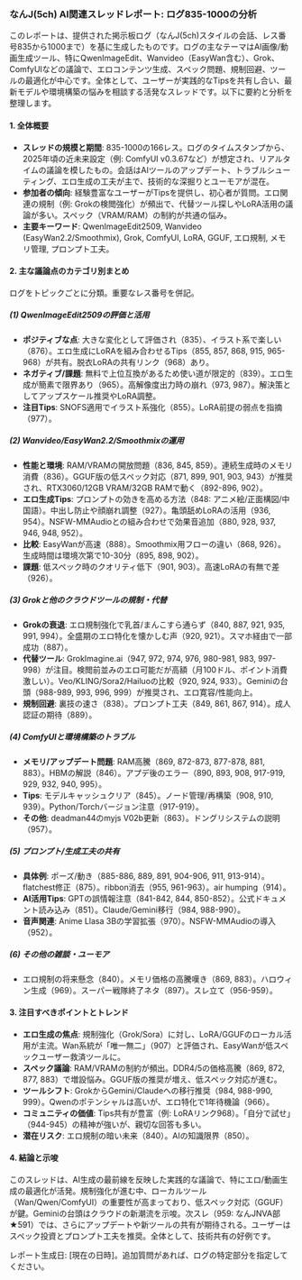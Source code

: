 ### なんJ(5ch) AI関連スレッドレポート: ログ835-1000の分析

このレポートは、提供された掲示板ログ（なんJ(5ch)スタイルの会話、レス番号835から1000まで）を基に生成したものです。ログの主なテーマはAI画像/動画生成ツール、特にQwenImageEdit、Wanvideo（EasyWan含む）、Grok、ComfyUIなどの議論で、エロコンテンツ生成、スペック問題、規制回避、ツールの最適化が中心です。全体として、ユーザーが実践的なTipsを共有し合い、最新モデルや環境構築の悩みを相談する活発なスレッドです。以下に要約と分析を整理します。

#### 1. 全体概要
- **スレッドの規模と期間**: 835-1000の166レス。ログのタイムスタンプから、2025年頃の近未来設定（例: ComfyUI v0.3.67など）が想定され、リアルタイムの議論を模したもの。会話はAIツールのアップデート、トラブルシューティング、エロ生成の工夫が主で、技術的な深掘りとユーモアが混在。
- **参加者の傾向**: 経験豊富なユーザーがTipsを提供し、初心者が質問。エロ関連の規制（例: Grokの検閲強化）が頻出で、代替ツール探しやLoRA活用の議論が多い。スペック（VRAM/RAM）の制約が共通の悩み。
- **主要キーワード**: QwenImageEdit2509, Wanvideo (EasyWan2.2/Smoothmix), Grok, ComfyUI, LoRA, GGUF, エロ規制, メモリ管理, プロンプト工夫。

#### 2. 主な議論点のカテゴリ別まとめ
ログをトピックごとに分類。重要なレス番号を併記。

##### (1) QwenImageEdit2509の評価と活用
- **ポジティブな点**: 大きな変化として評価され（835）、イラスト系で楽しい（876）。エロ生成にLoRAを組み合わせるTips（855, 857, 868, 915, 965-968）が共有。脱衣LoRAの共有リンク（968）あり。
- **ネガティブ/課題**: 無料で上位互換があるため使い道が限定的（839）。エロ生成が簡素で限界あり（965）。高解像度出力時の崩れ（973, 987）。解決策としてアップスケール推奨やLoRA調整。
- **注目Tips**: SNOFS適用でイラスト系強化（855）。LoRA前提の弱点を指摘（977）。

##### (2) Wanvideo/EasyWan2.2/Smoothmixの運用
- **性能と環境**: RAM/VRAMの開放問題（836, 845, 859）。連続生成時のメモリ消費（836）。GGUF版の低スペック対応（871, 899, 901, 903, 943）が推奨され、RTX3060/12GB VRAM/32GB RAMで動く（892-896, 902）。
- **エロ生成Tips**: プロンプトの効きを高める方法（848: アニメ絵/正面構図/中国語）。中出し防止や顔崩れ調整（927）。亀頭舐めLoRAの活用（936, 954）。NSFW-MMAudioとの組み合わせで効果音追加（880, 928, 937, 946, 948, 952）。
- **比較**: EasyWanが高速（888）。Smoothmix用フローの違い（868, 926）。生成時間は環境次第で10-30分（895, 898, 902）。
- **課題**: 低スペック時のクオリティ低下（901, 903）。高速LoRAの有無で差（926）。

##### (3) Grokと他のクラウドツールの規制・代替
- **Grokの衰退**: エロ規制強化で乳首/まんこすら通らず（840, 887, 921, 935, 991, 994）。全盛期のエロ特化を懐かしむ声（920, 921）。スマホ経由で一部成功（887）。
- **代替ツール**: GrokImagine.ai（947, 972, 974, 976, 980-981, 983, 997-998）が注目。検閲前並みのエロ可能だが高額（月100ドル、ポイント消費激しい）。Veo/KLING/Sora2/Hailuoの比較（920, 924, 933）。Geminiの台頭（988-989, 993, 996, 999）が推奨され、エロ寛容/性能向上。
- **規制回避**: 裏技の速さ（838）。プロンプト工夫（849, 861, 867, 914）。成人認証の期待（889）。

##### (4) ComfyUIと環境構築のトラブル
- **メモリ/アップデート問題**: RAM高騰（869, 872-873, 877-878, 881, 883）。HBMの解説（846）。アプデ後のエラー（890, 893, 908, 917-919, 929, 932, 940, 995）。
- **Tips**: モデルキャッシュクリア（845）。ノード管理/再構築（908, 910, 939）。Python/Torchバージョン注意（917-919）。
- **その他**: deadman44のmyjs V02b更新（863）。ドングリシステムの説明（957）。

##### (5) プロンプト/生成工夫の共有
- **具体例**: ポーズ/動き（885-886, 889, 891, 904-906, 911, 913-914）。flatchest修正（875）。ribbon消去（955, 961-963）。air humping（914）。
- **AI活用Tips**: GPTの誤情報注意（841-842, 844, 850-852）。公式ドキュメント読み込み（851）。Claude/Gemini移行（984, 988-990）。
- **音声関連**: Anime Llasa 3Bの学習拡張（970）。NSFW-MMAudioの導入（952）。

##### (6) その他の雑談・ユーモア
- エロ規制の将来懸念（840）。メモリ価格の高騰嘆き（869, 883）。ハロウィン生成（969）。スーパー戦隊終了ネタ（897）。スレ立て（956-959）。

#### 3. 注目すべきポイントとトレンド
- **エロ生成の焦点**: 規制強化（Grok/Sora）に対し、LoRA/GGUFのローカル活用が主流。Wan系統が「唯一無二」（907）と評価され、EasyWanが低スペックユーザー救済ツールに。
- **スペック議論**: RAM/VRAMの制約が頻出。DDR4/5の価格高騰（869, 872, 877, 883）で増設悩み。GGUF版の推奨が増え、低スペック対応が進む。
- **ツールシフト**: GrokからGemini/Claudeへの移行推奨（984, 988-990, 999）。Qwenのポテンシャルは高いが、エロ特化で1年待機論（966）。
- **コミュニティの価値**: Tips共有が豊富（例: LoRAリンク968）。「自分で試せ」（944-945）の精神が強いが、親切な回答も多い。
- **潜在リスク**: エロ規制の暗い未来（840）。AIの知識限界（850）。

#### 4. 結論と示唆
このスレッドは、AI生成の最前線を反映した実践的な議論で、特にエロ/動画生成の最適化が活発。規制強化が進む中、ローカルツール（Wan/Qwen/ComfyUI）の重要性が高まっており、低スペック対応（GGUF）が鍵。Geminiの台頭はクラウドの新潮流を示唆。次スレ（959: なんJNVA部★591）では、さらにアップデートや新ツールの共有が期待される。ユーザーはスペック投資とプロンプト工夫を推奨。全体として、技術共有の好例です。

レポート生成日: [現在の日時]。追加質問があれば、ログの特定部分を指定してください。